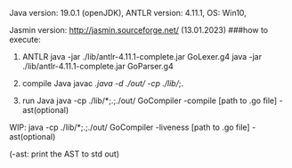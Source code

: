 Java version: 19.0.1 (openJDK), ANTLR version: 4.11.1, OS: Win10,

Jasmin version: http://jasmin.sourceforge.net/ (13.01.2023)
###how to execute:


1. ANTLR
   java -jar ./lib/antlr-4.11.1-complete.jar GoLexer.g4
   java -jar ./lib/antlr-4.11.1-complete.jar GoParser.g4

2. compile Java
   javac *.java -d ./out/ -cp ./lib/*;.

3. run Java
   java -cp ./lib/*;.;./out/ GoCompiler -compile [path to .go file] -ast(optional)

WIP:
java -cp ./lib/*;.;./out/ GoCompiler -liveness [path to .go file] -ast(optional)

(-ast: print the AST to std out)